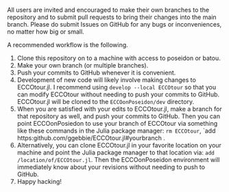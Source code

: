 All users are invited and encouraged to make their own branches to the repository and to submit pull requests to bring their changes into the main branch. Please do submit Issues on GitHub for any bugs or inconveniences, no matter how big or small. 

A recommended workflow is the following.
1. Clone this repository on to a machine with access to poseidon or batou. 
2. Make your own branch (or multiple branches).
3. Push your commits to GitHub whenever it is convenient.
4. Development of new code will likely involve making changes to ECCOtour.jl. I recommend using `develop --local ECCOtour` so that you can modify ECCOtour without needing to push your commits to GitHub. ECCOtour.jl will be cloned to the `ECCOonPoseidon/dev` directory.
5. When you are satisfied with your edits to ECCOtour.jl, make a branch for that repository as well, and push your commits to GitHub. Then you can point ECCOonPosiedon to use your branch of ECCOtour via something like these commands in the Julia package manager:  `rm ECCOtour`, `add https:github.com/ggebbie/ECCOtour.jl#yourbranch . 
6. Alternatively, you can clone ECCOtour.jl in your favorite location on your machine and point the Julia package manager to that location via: `add /location/of/ECCOtour.jl`. Then the ECCOonPoseidon environment will immediately know about your revisions without needing to push to GitHub.
7. Happy hacking!
